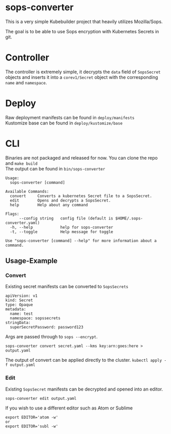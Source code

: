 # sops-converter
This is a very simple Kubebuilder project that heavily utilizes Mozilla/Sops.

The goal is to be able to use Sops encryption with Kubernetes Secrets in git.

# Controller
The controller is extremely simple, it decrypts the `data` field of `SopsSecret` objects and inserts it into a `corev1/Secret` object with the corresponding `name` and `namespace`.

# Deploy
Raw deployment manifests can be found in `deploy/manifests`  
Kustomize base can be found in `deploy/kustomize/base`

# CLI
Binaries are not packaged and released for now.
You can clone the repo and `make build`  
The output can be found in `bin/sops-converter`

```
Usage:
  sops-converter [command]

Available Commands:
  convert     Converts a kubernetes Secret file to a SopsSecret.
  edit        Opens and decrypts a SopsSecret.
  help        Help about any command

Flags:
      --config string   config file (default is $HOME/.sops-converter.yaml)
  -h, --help            help for sops-converter
  -t, --toggle          Help message for toggle

Use "sops-converter [command] --help" for more information about a command.
```

## Usage-Example

### Convert
Existing secret manifests can be converted to `SopsSecrets`
```
apiVersion: v1
kind: Secret
type: Opaque
metadata:
  name: test
  namespace: sopssecrets
stringData:
  superSecretPassword: password123
```

Args are passed through to `sops --encrypt`.

```
sops-converter convert secret.yaml --kms key:arn:goes:here > output.yaml
```

The output of convert can be applied directly to the cluster.
`kubectl apply -f output.yaml`

### Edit

Existing `SopsSecret` manifests can be decrypted and opened into an editor.

```
sops-converter edit output.yaml
```

If you wish to use a different editor such as Atom or Sublime
```
export EDITOR='atom -w'
or
export EDITOR='subl -w'
```
